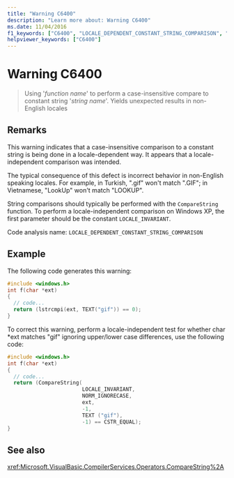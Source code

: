 ```yaml
---
title: "Warning C6400"
description: "Learn more about: Warning C6400"
ms.date: 11/04/2016
f1_keywords: ["C6400", "LOCALE_DEPENDENT_CONSTANT_STRING_COMPARISON", "__WARNING_LOCALE_DEPENDENT_CONSTANT_STRING_COMPARISON"]
helpviewer_keywords: ["C6400"]
---
```

# Warning C6400

> Using '*function name*' to perform a case-insensitive compare to constant string '*string name*'. Yields unexpected results in non-English locales

## Remarks

This warning indicates that a case-insensitive comparison to a constant string is being done in a locale-dependent way. It appears that a locale-independent comparison was intended.

The typical consequence of this defect is incorrect behavior in non-English speaking locales. For example, in Turkish, ".gif" won't match ".GIF"; in Vietnamese, "LookUp" won't match "LOOKUP".

String comparisons should typically be performed with the `CompareString` function. To perform a locale-independent comparison on Windows XP, the first parameter should be the constant `LOCALE_INVARIANT`.

Code analysis name: `LOCALE_DEPENDENT_CONSTANT_STRING_COMPARISON`

## Example

The following code generates this warning:

```cpp
#include <windows.h>
int f(char *ext)
{
  // code...
  return (lstrcmpi(ext, TEXT("gif")) == 0);
}
```

To correct this warning, perform a locale-independent test for whether char *ext matches "gif" ignoring upper/lower case differences, use the following code:

```cpp
#include <windows.h>
int f(char *ext)
{
  // code...
  return (CompareString(
                        LOCALE_INVARIANT,
                        NORM_IGNORECASE,
                        ext,
                        -1,
                        TEXT ("gif"),
                        -1) == CSTR_EQUAL);
}
```

## See also

<xref:Microsoft.VisualBasic.CompilerServices.Operators.CompareString%2A>
